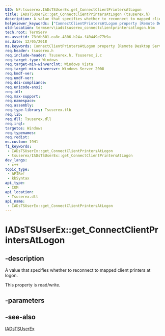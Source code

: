 ```yaml
---
UID: NF:tsuserex.IADsTSUserEx.get_ConnectClientPrintersAtLogon
title: IADsTSUserEx::get_ConnectClientPrintersAtLogon (tsuserex.h)
description: A value that specifies whether to reconnect to mapped client printers at logon.
helpviewer_keywords: ["ConnectClientPrintersAtLogon property [Remote Desktop Services]","ConnectClientPrintersAtLogon property [Remote Desktop Services]","IADsTSUserEx interface","IADsTSUserEx interface [Remote Desktop Services]","ConnectClientPrintersAtLogon property","IADsTSUserEx.ConnectClientPrintersAtLogon","IADsTSUserEx.get_ConnectClientPrintersAtLogon","IADsTSUserEx::ConnectClientPrintersAtLogon","IADsTSUserEx::get_ConnectClientPrintersAtLogon","IADsTSUserEx::put_ConnectClientPrintersAtLogon","get_ConnectClientPrintersAtLogon","termserv.iadstsuserex_connectclientprintersatlogon","tsuserex/IADsTSUserEx::ConnectClientPrintersAtLogon","tsuserex/IADsTSUserEx::get_ConnectClientPrintersAtLogon","tsuserex/IADsTSUserEx::put_ConnectClientPrintersAtLogon"]
old-location: termserv\iadstsuserex_connectclientprintersatlogon.htm
tech.root: TermServ
ms.assetid: 78fdb301-ea8c-4806-b24a-f40449e77b9a
ms.date: 12/05/2018
ms.keywords: ConnectClientPrintersAtLogon property [Remote Desktop Services], ConnectClientPrintersAtLogon property [Remote Desktop Services],IADsTSUserEx interface, IADsTSUserEx interface [Remote Desktop Services],ConnectClientPrintersAtLogon property, IADsTSUserEx.ConnectClientPrintersAtLogon, IADsTSUserEx.get_ConnectClientPrintersAtLogon, IADsTSUserEx::ConnectClientPrintersAtLogon, IADsTSUserEx::get_ConnectClientPrintersAtLogon, IADsTSUserEx::put_ConnectClientPrintersAtLogon, get_ConnectClientPrintersAtLogon, termserv.iadstsuserex_connectclientprintersatlogon, tsuserex/IADsTSUserEx::ConnectClientPrintersAtLogon, tsuserex/IADsTSUserEx::get_ConnectClientPrintersAtLogon, tsuserex/IADsTSUserEx::put_ConnectClientPrintersAtLogon
req.header: tsuserex.h
req.include-header: Tsuserex.h, Tsuserex_i.c
req.target-type: Windows
req.target-min-winverclnt: Windows Vista
req.target-min-winversvr: Windows Server 2008
req.kmdf-ver: 
req.umdf-ver: 
req.ddi-compliance: 
req.unicode-ansi: 
req.idl: 
req.max-support: 
req.namespace: 
req.assembly: 
req.type-library: Tsuserex.tlb
req.lib: 
req.dll: Tsuserex.dll
req.irql: 
targetos: Windows
req.typenames: 
req.redist: 
ms.custom: 19H1
f1_keywords:
 - IADsTSUserEx::get_ConnectClientPrintersAtLogon
 - tsuserex/IADsTSUserEx::get_ConnectClientPrintersAtLogon
dev_langs:
 - c++
topic_type:
 - APIRef
 - kbSyntax
api_type:
 - COM
api_location:
 - Tsuserex.dll
api_name:
 - IADsTSUserEx::get_ConnectClientPrintersAtLogon
---
```


# IADsTSUserEx::get_ConnectClientPrintersAtLogon


## -description

A value that specifies whether to reconnect to mapped client printers at logon.

This property is read/write.

## -parameters

## -see-also

<a href="/windows/desktop/api/tsuserex/nn-tsuserex-iadstsuserex">IADsTSUserEx</a>

